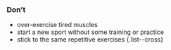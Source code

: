 ### Don’t

- over-exercise tired muscles
- start a new sport without some training or practice
- stick to the same repetitive exercises
{.list--cross}